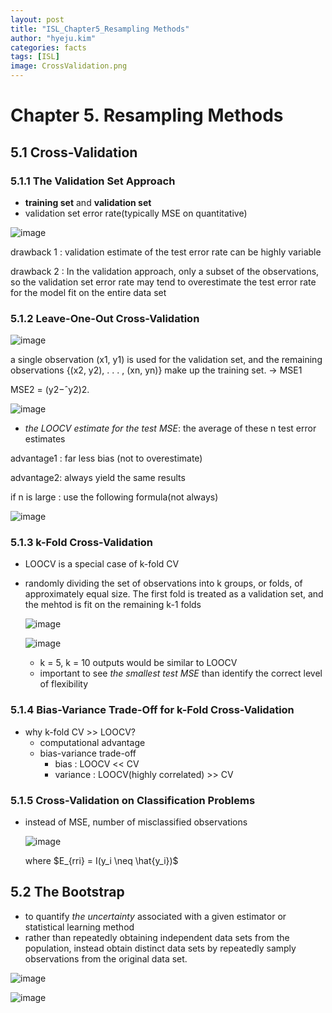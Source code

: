 ```yaml
---
layout: post
title: "ISL_Chapter5_Resampling Methods"
author: "hyeju.kim"
categories: facts
tags: [ISL]
image: CrossValidation.png
---
```


# Chapter 5. Resampling Methods

## 5.1 Cross-Validation

### 5.1.1 The Validation Set Approach

- **training set** and **validation set**
- validation set error rate(typically MSE on quantitative)

![image](https://user-images.githubusercontent.com/32008883/35902740-b5ddc2b2-0c1f-11e8-8f6a-c9a0a8d4a80d.png)



drawback 1 : validation estimate of the test error rate can be highly variable

drawback 2 : In the validation approach, only a subset of the observations, so the validation set error rate may tend to overestimate the test error rate for the model fit on the entire data set





### 5.1.2 Leave-One-Out Cross-Validation

![image](https://user-images.githubusercontent.com/32008883/35902723-a23ece9a-0c1f-11e8-9373-026d30a9fbe6.png)

a single observation (x1, y1) is used for the validation set, and the remaining observations {(x2, y2), . . . , (xn, yn)} make up the training set. -> MSE1

MSE2 = (y2−ˆy2)2.

![image](https://user-images.githubusercontent.com/32008883/35902797-f2a105ec-0c1f-11e8-8bd5-840d3fc85d79.png)

- *the LOOCV estimate for the test MSE*: the average of these n test error estimates

advantage1 : far less bias (not to overestimate)

advantage2: always yield the same results

if n is large : use the following formula(not always)

![image](https://user-images.githubusercontent.com/32008883/35903172-631e1796-0c21-11e8-9aff-b3133339f875.png)



### 5.1.3 k-Fold Cross-Validation

- LOOCV is a special case of k-fold CV

- randomly dividing the set of observations into k groups, or folds, of approximately equal size. The first fold is treated as a validation set, and the mehtod is fit on the remaining k-1 folds

  ![image](https://user-images.githubusercontent.com/32008883/35903474-b35c9222-0c22-11e8-85ae-b44c4e0e3426.png)

  ![image](https://user-images.githubusercontent.com/32008883/35903510-de3eb858-0c22-11e8-850a-1b863f92a6ba.png)

  - k = 5, k = 10 outputs would be similar to LOOCV
  - important to see *the smallest test MSE* than identify the correct level of flexibility



### 5.1.4 Bias-Variance Trade-Off for k-Fold Cross-Validation

- why k-fold CV >> LOOCV?
  - computational advantage
  - bias-variance trade-off
    - bias : LOOCV << CV
    - variance : LOOCV(highly correlated) >> CV

### 5.1.5 Cross-Validation on Classification Problems

- instead of MSE, number of misclassified observations

  ![image](https://user-images.githubusercontent.com/32008883/35904496-a97a9ea8-0c26-11e8-85f5-4dff9b40f2ed.png)

  where $E_{rri} = I(y_i \neq \hat{y_i})$



## 5.2 The Bootstrap

- to quantify *the uncertainty* associated with a given estimator or statistical learning method
- rather than repeatedly obtaining independent data sets from the population, instead obtain distinct data sets by repeatedly samply observations from the original data set.



![image](https://user-images.githubusercontent.com/32008883/35905389-45edba92-0c2a-11e8-9f17-1ebe7053cc02.png)

![image](https://user-images.githubusercontent.com/32008883/35905417-62afc7ba-0c2a-11e8-9a9c-038785f90a08.png)

